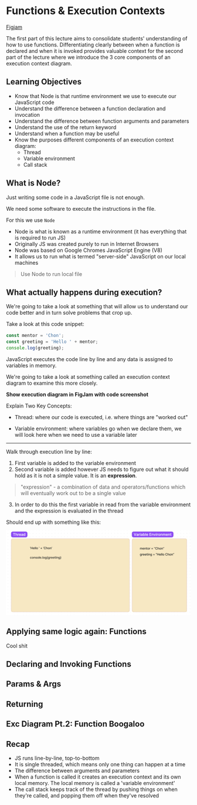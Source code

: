 # Functions & Execution Contexts

[Figjam](https://www.figma.com/file/zBrYcMXD6s4uluVdAAvvvL/Untitled?type=whiteboard&node-id=0-1&t=JgggFvUSxzYDy081-0)

The first part of this lecture aims to consolidate students' understanding of how to use functions. Differentiating clearly between when a function is declared and when it is invoked provides valuable context for the second part of the lecture where we introduce the 3 core components of an execution context diagram.

## Learning Objectives

- Know that Node is that runtime environment we use to execute our JavaScript code
- Understand the difference between a function declaration and invocation
- Understand the difference between function arguments and parameters
- Understand the use of the return keyword
- Understand when a function may be useful
- Know the purposes different components of an execution context diagram:
  - Thread
  - Variable environment
  - Call stack

## What is Node?

Just writing some code in a JavaScript file is not enough.

We need some software to execute the instructions in the file.

For this we use `Node`

- Node is what is known as a runtime environment (it has everything that is required to run JS)
- Originally JS was created purely to run in Internet Browsers
- Node was based on Google Chromes JavaScript Engine (V8)
- It allows us to run what is termed "server-side" JavaScript on our local machines

> Use Node to run local file

## What actually happens during execution?

We're going to take a look at something that will allow us to understand our code better and in turn solve problems that crop up.

Take a look at this code snippet:

```js
const mentor = 'Chon';
const greeting = 'Hello ' + mentor;
console.log(greeting);
```

JavaScript executes the code line by line and any data is assigned to variables in memory.

We're going to take a look at something called an execution context diagram to examine this more closely.

**Show execution diagram in FigJam with code screenshot**

Explain Two Key Concepts:

- Thread: where our code is executed, i.e. where things are "worked out"

- Variable environment: where variables go when we declare them, we will look here when we need to use a variable later

---

Walk through execution line by line:

1. First variable is added to the variable environment
2. Second variable is added however JS needs to figure out what it should hold as it is not a simple value. It is an **expression**.

> "expression" - a combination of data and operators/functions which will eventually work out to be a single value

3. In order to do this the first variable in read from the variable environment and the expression is evaluated in the thread

Should end up with something like this:

![ex diagram](./images/simple_exc_diagram.png)

## Applying same logic again: Functions

Cool shit

## Declaring and Invoking Functions

## Params & Args

## Returning

## Exc Diagram Pt.2: Function Boogaloo

## Recap

- JS runs line-by-line, top-to-bottom
- It is single threaded, which means only one thing can happen at a time
- The difference between arguments and parameters
- When a function is called it creates an execution context and its own local memory. The local memory is called a 'variable environment'
- The call stack keeps track of the thread by pushing things on when they're called, and popping them off when they've resolved
